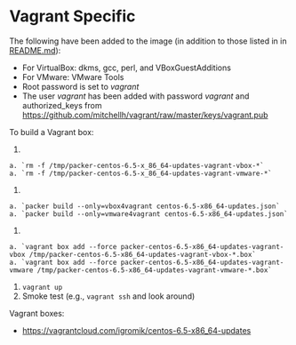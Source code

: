 Vagrant Specific
================

The following have been added to the image (in addition to those listed in in [README.md](README.md)):

  * For VirtualBox: dkms, gcc, perl, and VBoxGuestAdditions
  * For VMware: VMware Tools
  * Root password is set to *vagrant*
  * The user *vagrant* has been added with password *vagrant* and authorized_keys from https://github.com/mitchellh/vagrant/raw/master/keys/vagrant.pub

To build a Vagrant box:

  1.
    a. `rm -f /tmp/packer-centos-6.5-x_86_64-updates-vagrant-vbox-*`
    a. `rm -f /tmp/packer-centos-6.5-x_86_64-updates-vagrant-vmware-*`
  1.
    a. `packer build --only=vbox4vagrant centos-6.5-x86_64-updates.json`
    a. `packer build --only=vmware4vagrant centos-6.5-x86_64-updates.json`
  1.
    a. `vagrant box add --force packer-centos-6.5-x86_64-updates-vagrant-vbox /tmp/packer-centos-6.5-x86_64-updates-vagrant-vbox-*.box`
    a. `vagrant box add --force packer-centos-6.5-x86_64-updates-vagrant-vmware /tmp/packer-centos-6.5-x86_64-updates-vagrant-vmware-*.box`
  1. `vagrant up`
  1. Smoke test (e.g., `vagrant ssh` and look around)

Vagrant boxes:

  * https://vagrantcloud.com/igromik/centos-6.5-x86_64-updates
